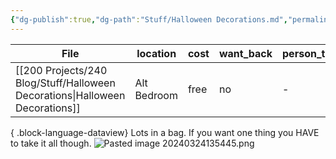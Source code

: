 ```yaml
---
{"dg-publish":true,"dg-path":"Stuff/Halloween Decorations.md","permalink":"/stuff/halloween-decorations/"}
---
```



| File                                                                            | location    | cost | want_back | person_taking |
| ------------------------------------------------------------------------------- | ----------- | ---- | --------- | ------------- |
| [[200 Projects/240 Blog/Stuff/Halloween Decorations\|Halloween Decorations]] | Alt Bedroom | free | no        | \-            |

{ .block-language-dataview}
Lots in a bag. If you want one thing you HAVE to take it all though. 
![Pasted image 20240324135445.png](/img/user/Attachments/Pasted%20image%2020240324135445.png)